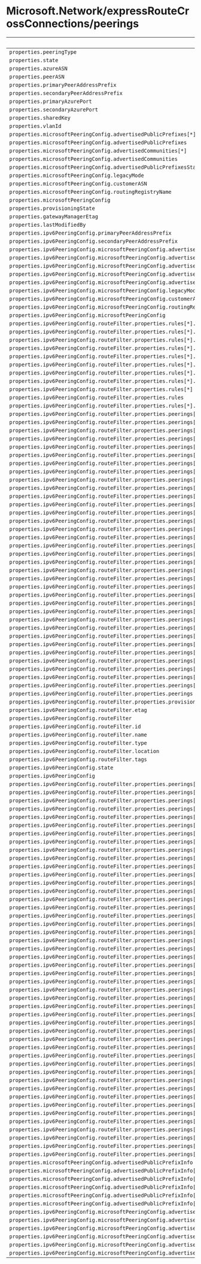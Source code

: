 # Microsoft.Network/expressRouteCrossConnections/peerings

| Default Path | Alias |
|---|---|
| `properties.peeringType` | `Microsoft.Network/expressRouteCrossConnections/peerings/peeringType` |
| `properties.state` | `Microsoft.Network/expressRouteCrossConnections/peerings/state` |
| `properties.azureASN` | `Microsoft.Network/expressRouteCrossConnections/peerings/azureASN` |
| `properties.peerASN` | `Microsoft.Network/expressRouteCrossConnections/peerings/peerASN` |
| `properties.primaryPeerAddressPrefix` | `Microsoft.Network/expressRouteCrossConnections/peerings/primaryPeerAddressPrefix` |
| `properties.secondaryPeerAddressPrefix` | `Microsoft.Network/expressRouteCrossConnections/peerings/secondaryPeerAddressPrefix` |
| `properties.primaryAzurePort` | `Microsoft.Network/expressRouteCrossConnections/peerings/primaryAzurePort` |
| `properties.secondaryAzurePort` | `Microsoft.Network/expressRouteCrossConnections/peerings/secondaryAzurePort` |
| `properties.sharedKey` | `Microsoft.Network/expressRouteCrossConnections/peerings/sharedKey` |
| `properties.vlanId` | `Microsoft.Network/expressRouteCrossConnections/peerings/vlanId` |
| `properties.microsoftPeeringConfig.advertisedPublicPrefixes[*]` | `Microsoft.Network/expressRouteCrossConnections/peerings/microsoftPeeringConfig.advertisedPublicPrefixes[*]` |
| `properties.microsoftPeeringConfig.advertisedPublicPrefixes` | `Microsoft.Network/expressRouteCrossConnections/peerings/microsoftPeeringConfig.advertisedPublicPrefixes` |
| `properties.microsoftPeeringConfig.advertisedCommunities[*]` | `Microsoft.Network/expressRouteCrossConnections/peerings/microsoftPeeringConfig.advertisedCommunities[*]` |
| `properties.microsoftPeeringConfig.advertisedCommunities` | `Microsoft.Network/expressRouteCrossConnections/peerings/microsoftPeeringConfig.advertisedCommunities` |
| `properties.microsoftPeeringConfig.advertisedPublicPrefixesState` | `Microsoft.Network/expressRouteCrossConnections/peerings/microsoftPeeringConfig.advertisedPublicPrefixesState` |
| `properties.microsoftPeeringConfig.legacyMode` | `Microsoft.Network/expressRouteCrossConnections/peerings/microsoftPeeringConfig.legacyMode` |
| `properties.microsoftPeeringConfig.customerASN` | `Microsoft.Network/expressRouteCrossConnections/peerings/microsoftPeeringConfig.customerASN` |
| `properties.microsoftPeeringConfig.routingRegistryName` | `Microsoft.Network/expressRouteCrossConnections/peerings/microsoftPeeringConfig.routingRegistryName` |
| `properties.microsoftPeeringConfig` | `Microsoft.Network/expressRouteCrossConnections/peerings/microsoftPeeringConfig` |
| `properties.provisioningState` | `Microsoft.Network/expressRouteCrossConnections/peerings/provisioningState` |
| `properties.gatewayManagerEtag` | `Microsoft.Network/expressRouteCrossConnections/peerings/gatewayManagerEtag` |
| `properties.lastModifiedBy` | `Microsoft.Network/expressRouteCrossConnections/peerings/lastModifiedBy` |
| `properties.ipv6PeeringConfig.primaryPeerAddressPrefix` | `Microsoft.Network/expressRouteCrossConnections/peerings/ipv6PeeringConfig.primaryPeerAddressPrefix` |
| `properties.ipv6PeeringConfig.secondaryPeerAddressPrefix` | `Microsoft.Network/expressRouteCrossConnections/peerings/ipv6PeeringConfig.secondaryPeerAddressPrefix` |
| `properties.ipv6PeeringConfig.microsoftPeeringConfig.advertisedPublicPrefixes[*]` | `Microsoft.Network/expressRouteCrossConnections/peerings/ipv6PeeringConfig.microsoftPeeringConfig.advertisedPublicPrefixes[*]` |
| `properties.ipv6PeeringConfig.microsoftPeeringConfig.advertisedPublicPrefixes` | `Microsoft.Network/expressRouteCrossConnections/peerings/ipv6PeeringConfig.microsoftPeeringConfig.advertisedPublicPrefixes` |
| `properties.ipv6PeeringConfig.microsoftPeeringConfig.advertisedCommunities[*]` | `Microsoft.Network/expressRouteCrossConnections/peerings/ipv6PeeringConfig.microsoftPeeringConfig.advertisedCommunities[*]` |
| `properties.ipv6PeeringConfig.microsoftPeeringConfig.advertisedCommunities` | `Microsoft.Network/expressRouteCrossConnections/peerings/ipv6PeeringConfig.microsoftPeeringConfig.advertisedCommunities` |
| `properties.ipv6PeeringConfig.microsoftPeeringConfig.advertisedPublicPrefixesState` | `Microsoft.Network/expressRouteCrossConnections/peerings/ipv6PeeringConfig.microsoftPeeringConfig.advertisedPublicPrefixesState` |
| `properties.ipv6PeeringConfig.microsoftPeeringConfig.legacyMode` | `Microsoft.Network/expressRouteCrossConnections/peerings/ipv6PeeringConfig.microsoftPeeringConfig.legacyMode` |
| `properties.ipv6PeeringConfig.microsoftPeeringConfig.customerASN` | `Microsoft.Network/expressRouteCrossConnections/peerings/ipv6PeeringConfig.microsoftPeeringConfig.customerASN` |
| `properties.ipv6PeeringConfig.microsoftPeeringConfig.routingRegistryName` | `Microsoft.Network/expressRouteCrossConnections/peerings/ipv6PeeringConfig.microsoftPeeringConfig.routingRegistryName` |
| `properties.ipv6PeeringConfig.microsoftPeeringConfig` | `Microsoft.Network/expressRouteCrossConnections/peerings/ipv6PeeringConfig.microsoftPeeringConfig` |
| `properties.ipv6PeeringConfig.routeFilter.properties.rules[*].properties.access` | `Microsoft.Network/expressRouteCrossConnections/peerings/ipv6PeeringConfig.routeFilter.rules[*].access` |
| `properties.ipv6PeeringConfig.routeFilter.properties.rules[*].properties.routeFilterRuleType` | `Microsoft.Network/expressRouteCrossConnections/peerings/ipv6PeeringConfig.routeFilter.rules[*].routeFilterRuleType` |
| `properties.ipv6PeeringConfig.routeFilter.properties.rules[*].properties.communities[*]` | `Microsoft.Network/expressRouteCrossConnections/peerings/ipv6PeeringConfig.routeFilter.rules[*].communities[*]` |
| `properties.ipv6PeeringConfig.routeFilter.properties.rules[*].properties.communities` | `Microsoft.Network/expressRouteCrossConnections/peerings/ipv6PeeringConfig.routeFilter.rules[*].communities` |
| `properties.ipv6PeeringConfig.routeFilter.properties.rules[*].properties.provisioningState` | `Microsoft.Network/expressRouteCrossConnections/peerings/ipv6PeeringConfig.routeFilter.rules[*].provisioningState` |
| `properties.ipv6PeeringConfig.routeFilter.properties.rules[*].name` | `Microsoft.Network/expressRouteCrossConnections/peerings/ipv6PeeringConfig.routeFilter.rules[*].name` |
| `properties.ipv6PeeringConfig.routeFilter.properties.rules[*].location` | `Microsoft.Network/expressRouteCrossConnections/peerings/ipv6PeeringConfig.routeFilter.rules[*].location` |
| `properties.ipv6PeeringConfig.routeFilter.properties.rules[*].etag` | `Microsoft.Network/expressRouteCrossConnections/peerings/ipv6PeeringConfig.routeFilter.rules[*].etag` |
| `properties.ipv6PeeringConfig.routeFilter.properties.rules[*]` | `Microsoft.Network/expressRouteCrossConnections/peerings/ipv6PeeringConfig.routeFilter.rules[*]` |
| `properties.ipv6PeeringConfig.routeFilter.properties.rules` | `Microsoft.Network/expressRouteCrossConnections/peerings/ipv6PeeringConfig.routeFilter.rules` |
| `properties.ipv6PeeringConfig.routeFilter.properties.rules[*].id` | `Microsoft.Network/expressRouteCrossConnections/peerings/ipv6PeeringConfig.routeFilter.rules[*].id` |
| `properties.ipv6PeeringConfig.routeFilter.properties.peerings[*].properties.peeringType` | `Microsoft.Network/expressRouteCrossConnections/peerings/ipv6PeeringConfig.routeFilter.peerings[*].peeringType` |
| `properties.ipv6PeeringConfig.routeFilter.properties.peerings[*].properties.state` | `Microsoft.Network/expressRouteCrossConnections/peerings/ipv6PeeringConfig.routeFilter.peerings[*].state` |
| `properties.ipv6PeeringConfig.routeFilter.properties.peerings[*].properties.azureASN` | `Microsoft.Network/expressRouteCrossConnections/peerings/ipv6PeeringConfig.routeFilter.peerings[*].azureASN` |
| `properties.ipv6PeeringConfig.routeFilter.properties.peerings[*].properties.peerASN` | `Microsoft.Network/expressRouteCrossConnections/peerings/ipv6PeeringConfig.routeFilter.peerings[*].peerASN` |
| `properties.ipv6PeeringConfig.routeFilter.properties.peerings[*].properties.primaryPeerAddressPrefix` | `Microsoft.Network/expressRouteCrossConnections/peerings/ipv6PeeringConfig.routeFilter.peerings[*].primaryPeerAddressPrefix` |
| `properties.ipv6PeeringConfig.routeFilter.properties.peerings[*].properties.secondaryPeerAddressPrefix` | `Microsoft.Network/expressRouteCrossConnections/peerings/ipv6PeeringConfig.routeFilter.peerings[*].secondaryPeerAddressPrefix` |
| `properties.ipv6PeeringConfig.routeFilter.properties.peerings[*].properties.primaryAzurePort` | `Microsoft.Network/expressRouteCrossConnections/peerings/ipv6PeeringConfig.routeFilter.peerings[*].primaryAzurePort` |
| `properties.ipv6PeeringConfig.routeFilter.properties.peerings[*].properties.secondaryAzurePort` | `Microsoft.Network/expressRouteCrossConnections/peerings/ipv6PeeringConfig.routeFilter.peerings[*].secondaryAzurePort` |
| `properties.ipv6PeeringConfig.routeFilter.properties.peerings[*].properties.sharedKey` | `Microsoft.Network/expressRouteCrossConnections/peerings/ipv6PeeringConfig.routeFilter.peerings[*].sharedKey` |
| `properties.ipv6PeeringConfig.routeFilter.properties.peerings[*].properties.vlanId` | `Microsoft.Network/expressRouteCrossConnections/peerings/ipv6PeeringConfig.routeFilter.peerings[*].vlanId` |
| `properties.ipv6PeeringConfig.routeFilter.properties.peerings[*].properties.microsoftPeeringConfig` | `Microsoft.Network/expressRouteCrossConnections/peerings/ipv6PeeringConfig.routeFilter.peerings[*].microsoftPeeringConfig` |
| `properties.ipv6PeeringConfig.routeFilter.properties.peerings[*].properties.stats.primarybytesIn` | `Microsoft.Network/expressRouteCrossConnections/peerings/ipv6PeeringConfig.routeFilter.peerings[*].stats.primarybytesIn` |
| `properties.ipv6PeeringConfig.routeFilter.properties.peerings[*].properties.stats.primarybytesOut` | `Microsoft.Network/expressRouteCrossConnections/peerings/ipv6PeeringConfig.routeFilter.peerings[*].stats.primarybytesOut` |
| `properties.ipv6PeeringConfig.routeFilter.properties.peerings[*].properties.stats.secondarybytesIn` | `Microsoft.Network/expressRouteCrossConnections/peerings/ipv6PeeringConfig.routeFilter.peerings[*].stats.secondarybytesIn` |
| `properties.ipv6PeeringConfig.routeFilter.properties.peerings[*].properties.stats.secondarybytesOut` | `Microsoft.Network/expressRouteCrossConnections/peerings/ipv6PeeringConfig.routeFilter.peerings[*].stats.secondarybytesOut` |
| `properties.ipv6PeeringConfig.routeFilter.properties.peerings[*].properties.stats` | `Microsoft.Network/expressRouteCrossConnections/peerings/ipv6PeeringConfig.routeFilter.peerings[*].stats` |
| `properties.ipv6PeeringConfig.routeFilter.properties.peerings[*].properties.provisioningState` | `Microsoft.Network/expressRouteCrossConnections/peerings/ipv6PeeringConfig.routeFilter.peerings[*].provisioningState` |
| `properties.ipv6PeeringConfig.routeFilter.properties.peerings[*].properties.gatewayManagerEtag` | `Microsoft.Network/expressRouteCrossConnections/peerings/ipv6PeeringConfig.routeFilter.peerings[*].gatewayManagerEtag` |
| `properties.ipv6PeeringConfig.routeFilter.properties.peerings[*].properties.lastModifiedBy` | `Microsoft.Network/expressRouteCrossConnections/peerings/ipv6PeeringConfig.routeFilter.peerings[*].lastModifiedBy` |
| `properties.ipv6PeeringConfig.routeFilter.properties.peerings[*].properties.connections[*].properties.expressRouteCircuitPeering.id` | `Microsoft.Network/expressRouteCrossConnections/peerings/ipv6PeeringConfig.routeFilter.peerings[*].connections[*].expressRouteCircuitPeering.id` |
| `properties.ipv6PeeringConfig.routeFilter.properties.peerings[*].properties.connections[*].properties.expressRouteCircuitPeering` | `Microsoft.Network/expressRouteCrossConnections/peerings/ipv6PeeringConfig.routeFilter.peerings[*].connections[*].expressRouteCircuitPeering` |
| `properties.ipv6PeeringConfig.routeFilter.properties.peerings[*].properties.connections[*].properties.peerExpressRouteCircuitPeering.id` | `Microsoft.Network/expressRouteCrossConnections/peerings/ipv6PeeringConfig.routeFilter.peerings[*].connections[*].peerExpressRouteCircuitPeering.id` |
| `properties.ipv6PeeringConfig.routeFilter.properties.peerings[*].properties.connections[*].properties.peerExpressRouteCircuitPeering` | `Microsoft.Network/expressRouteCrossConnections/peerings/ipv6PeeringConfig.routeFilter.peerings[*].connections[*].peerExpressRouteCircuitPeering` |
| `properties.ipv6PeeringConfig.routeFilter.properties.peerings[*].properties.connections[*].properties.addressPrefix` | `Microsoft.Network/expressRouteCrossConnections/peerings/ipv6PeeringConfig.routeFilter.peerings[*].connections[*].addressPrefix` |
| `properties.ipv6PeeringConfig.routeFilter.properties.peerings[*].properties.connections[*].properties.authorizationKey` | `Microsoft.Network/expressRouteCrossConnections/peerings/ipv6PeeringConfig.routeFilter.peerings[*].connections[*].authorizationKey` |
| `properties.ipv6PeeringConfig.routeFilter.properties.peerings[*].properties.connections[*].properties.circuitConnectionStatus` | `Microsoft.Network/expressRouteCrossConnections/peerings/ipv6PeeringConfig.routeFilter.peerings[*].connections[*].circuitConnectionStatus` |
| `properties.ipv6PeeringConfig.routeFilter.properties.peerings[*].properties.connections[*].properties.provisioningState` | `Microsoft.Network/expressRouteCrossConnections/peerings/ipv6PeeringConfig.routeFilter.peerings[*].connections[*].provisioningState` |
| `properties.ipv6PeeringConfig.routeFilter.properties.peerings[*].properties.connections[*].name` | `Microsoft.Network/expressRouteCrossConnections/peerings/ipv6PeeringConfig.routeFilter.peerings[*].connections[*].name` |
| `properties.ipv6PeeringConfig.routeFilter.properties.peerings[*].properties.connections[*].etag` | `Microsoft.Network/expressRouteCrossConnections/peerings/ipv6PeeringConfig.routeFilter.peerings[*].connections[*].etag` |
| `properties.ipv6PeeringConfig.routeFilter.properties.peerings[*].properties.connections[*]` | `Microsoft.Network/expressRouteCrossConnections/peerings/ipv6PeeringConfig.routeFilter.peerings[*].connections[*]` |
| `properties.ipv6PeeringConfig.routeFilter.properties.peerings[*].properties.connections` | `Microsoft.Network/expressRouteCrossConnections/peerings/ipv6PeeringConfig.routeFilter.peerings[*].connections` |
| `properties.ipv6PeeringConfig.routeFilter.properties.peerings[*].name` | `Microsoft.Network/expressRouteCrossConnections/peerings/ipv6PeeringConfig.routeFilter.peerings[*].name` |
| `properties.ipv6PeeringConfig.routeFilter.properties.peerings[*].etag` | `Microsoft.Network/expressRouteCrossConnections/peerings/ipv6PeeringConfig.routeFilter.peerings[*].etag` |
| `properties.ipv6PeeringConfig.routeFilter.properties.peerings[*]` | `Microsoft.Network/expressRouteCrossConnections/peerings/ipv6PeeringConfig.routeFilter.peerings[*]` |
| `properties.ipv6PeeringConfig.routeFilter.properties.peerings` | `Microsoft.Network/expressRouteCrossConnections/peerings/ipv6PeeringConfig.routeFilter.peerings` |
| `properties.ipv6PeeringConfig.routeFilter.properties.provisioningState` | `Microsoft.Network/expressRouteCrossConnections/peerings/ipv6PeeringConfig.routeFilter.provisioningState` |
| `properties.ipv6PeeringConfig.routeFilter.etag` | `Microsoft.Network/expressRouteCrossConnections/peerings/ipv6PeeringConfig.routeFilter.etag` |
| `properties.ipv6PeeringConfig.routeFilter` | `Microsoft.Network/expressRouteCrossConnections/peerings/ipv6PeeringConfig.routeFilter` |
| `properties.ipv6PeeringConfig.routeFilter.id` | `Microsoft.Network/expressRouteCrossConnections/peerings/ipv6PeeringConfig.routeFilter.id` |
| `properties.ipv6PeeringConfig.routeFilter.name` | `Microsoft.Network/expressRouteCrossConnections/peerings/ipv6PeeringConfig.routeFilter.name` |
| `properties.ipv6PeeringConfig.routeFilter.type` | `Microsoft.Network/expressRouteCrossConnections/peerings/ipv6PeeringConfig.routeFilter.type` |
| `properties.ipv6PeeringConfig.routeFilter.location` | `Microsoft.Network/expressRouteCrossConnections/peerings/ipv6PeeringConfig.routeFilter.location` |
| `properties.ipv6PeeringConfig.routeFilter.tags` | `Microsoft.Network/expressRouteCrossConnections/peerings/ipv6PeeringConfig.routeFilter.tags` |
| `properties.ipv6PeeringConfig.state` | `Microsoft.Network/expressRouteCrossConnections/peerings/ipv6PeeringConfig.state` |
| `properties.ipv6PeeringConfig` | `Microsoft.Network/expressRouteCrossConnections/peerings/ipv6PeeringConfig` |
| `properties.ipv6PeeringConfig.routeFilter.properties.peerings[*].properties.expressRouteConnection.id` | `Microsoft.Network/expressRouteCrossConnections/peerings/ipv6PeeringConfig.routeFilter.peerings[*].expressRouteConnection.id` |
| `properties.ipv6PeeringConfig.routeFilter.properties.peerings[*].properties.expressRouteConnection` | `Microsoft.Network/expressRouteCrossConnections/peerings/ipv6PeeringConfig.routeFilter.peerings[*].expressRouteConnection` |
| `properties.ipv6PeeringConfig.routeFilter.properties.peerings[*].properties.peeredConnections[*].properties.expressRouteCircuitPeering` | `Microsoft.Network/expressRouteCrossConnections/peerings/ipv6PeeringConfig.routeFilter.peerings[*].peeredConnections[*].expressRouteCircuitPeering` |
| `properties.ipv6PeeringConfig.routeFilter.properties.peerings[*].properties.peeredConnections[*].properties.peerExpressRouteCircuitPeering` | `Microsoft.Network/expressRouteCrossConnections/peerings/ipv6PeeringConfig.routeFilter.peerings[*].peeredConnections[*].peerExpressRouteCircuitPeering` |
| `properties.ipv6PeeringConfig.routeFilter.properties.peerings[*].properties.peeredConnections[*].properties.addressPrefix` | `Microsoft.Network/expressRouteCrossConnections/peerings/ipv6PeeringConfig.routeFilter.peerings[*].peeredConnections[*].addressPrefix` |
| `properties.ipv6PeeringConfig.routeFilter.properties.peerings[*].properties.peeredConnections[*].properties.circuitConnectionStatus` | `Microsoft.Network/expressRouteCrossConnections/peerings/ipv6PeeringConfig.routeFilter.peerings[*].peeredConnections[*].circuitConnectionStatus` |
| `properties.ipv6PeeringConfig.routeFilter.properties.peerings[*].properties.peeredConnections[*].properties.connectionName` | `Microsoft.Network/expressRouteCrossConnections/peerings/ipv6PeeringConfig.routeFilter.peerings[*].peeredConnections[*].connectionName` |
| `properties.ipv6PeeringConfig.routeFilter.properties.peerings[*].properties.peeredConnections[*].properties.authResourceGuid` | `Microsoft.Network/expressRouteCrossConnections/peerings/ipv6PeeringConfig.routeFilter.peerings[*].peeredConnections[*].authResourceGuid` |
| `properties.ipv6PeeringConfig.routeFilter.properties.peerings[*].properties.peeredConnections[*].properties.provisioningState` | `Microsoft.Network/expressRouteCrossConnections/peerings/ipv6PeeringConfig.routeFilter.peerings[*].peeredConnections[*].provisioningState` |
| `properties.ipv6PeeringConfig.routeFilter.properties.peerings[*].properties.peeredConnections[*].name` | `Microsoft.Network/expressRouteCrossConnections/peerings/ipv6PeeringConfig.routeFilter.peerings[*].peeredConnections[*].name` |
| `properties.ipv6PeeringConfig.routeFilter.properties.peerings[*].properties.peeredConnections[*].etag` | `Microsoft.Network/expressRouteCrossConnections/peerings/ipv6PeeringConfig.routeFilter.peerings[*].peeredConnections[*].etag` |
| `properties.ipv6PeeringConfig.routeFilter.properties.peerings[*].properties.peeredConnections[*]` | `Microsoft.Network/expressRouteCrossConnections/peerings/ipv6PeeringConfig.routeFilter.peerings[*].peeredConnections[*]` |
| `properties.ipv6PeeringConfig.routeFilter.properties.peerings[*].properties.peeredConnections` | `Microsoft.Network/expressRouteCrossConnections/peerings/ipv6PeeringConfig.routeFilter.peerings[*].peeredConnections` |
| `properties.ipv6PeeringConfig.routeFilter.properties.peerings[*].properties.microsoftPeeringConfig.advertisedPublicPrefixes[*]` | `Microsoft.Network/expressRouteCrossConnections/peerings/ipv6PeeringConfig.routeFilter.peerings[*].microsoftPeeringConfig.advertisedPublicPrefixes[*]` |
| `properties.ipv6PeeringConfig.routeFilter.properties.peerings[*].properties.microsoftPeeringConfig.advertisedPublicPrefixes` | `Microsoft.Network/expressRouteCrossConnections/peerings/ipv6PeeringConfig.routeFilter.peerings[*].microsoftPeeringConfig.advertisedPublicPrefixes` |
| `properties.ipv6PeeringConfig.routeFilter.properties.peerings[*].properties.microsoftPeeringConfig.advertisedCommunities[*]` | `Microsoft.Network/expressRouteCrossConnections/peerings/ipv6PeeringConfig.routeFilter.peerings[*].microsoftPeeringConfig.advertisedCommunities[*]` |
| `properties.ipv6PeeringConfig.routeFilter.properties.peerings[*].properties.microsoftPeeringConfig.advertisedCommunities` | `Microsoft.Network/expressRouteCrossConnections/peerings/ipv6PeeringConfig.routeFilter.peerings[*].microsoftPeeringConfig.advertisedCommunities` |
| `properties.ipv6PeeringConfig.routeFilter.properties.peerings[*].properties.microsoftPeeringConfig.advertisedPublicPrefixesState` | `Microsoft.Network/expressRouteCrossConnections/peerings/ipv6PeeringConfig.routeFilter.peerings[*].microsoftPeeringConfig.advertisedPublicPrefixesState` |
| `properties.ipv6PeeringConfig.routeFilter.properties.peerings[*].properties.microsoftPeeringConfig.legacyMode` | `Microsoft.Network/expressRouteCrossConnections/peerings/ipv6PeeringConfig.routeFilter.peerings[*].microsoftPeeringConfig.legacyMode` |
| `properties.ipv6PeeringConfig.routeFilter.properties.peerings[*].properties.microsoftPeeringConfig.customerASN` | `Microsoft.Network/expressRouteCrossConnections/peerings/ipv6PeeringConfig.routeFilter.peerings[*].microsoftPeeringConfig.customerASN` |
| `properties.ipv6PeeringConfig.routeFilter.properties.peerings[*].properties.microsoftPeeringConfig.routingRegistryName` | `Microsoft.Network/expressRouteCrossConnections/peerings/ipv6PeeringConfig.routeFilter.peerings[*].microsoftPeeringConfig.routingRegistryName` |
| `properties.ipv6PeeringConfig.routeFilter.properties.peerings[*].properties.connections[*].id` | `Microsoft.Network/expressRouteCrossConnections/peerings/ipv6PeeringConfig.routeFilter.peerings[*].connections[*].id` |
| `properties.ipv6PeeringConfig.routeFilter.properties.peerings[*].id` | `Microsoft.Network/expressRouteCrossConnections/peerings/ipv6PeeringConfig.routeFilter.peerings[*].id` |
| `properties.ipv6PeeringConfig.routeFilter.properties.peerings[*].properties.peeredConnections[*].properties.expressRouteCircuitPeering.id` | `Microsoft.Network/expressRouteCrossConnections/peerings/ipv6PeeringConfig.routeFilter.peerings[*].peeredConnections[*].expressRouteCircuitPeering.id` |
| `properties.ipv6PeeringConfig.routeFilter.properties.peerings[*].properties.peeredConnections[*].properties.peerExpressRouteCircuitPeering.id` | `Microsoft.Network/expressRouteCrossConnections/peerings/ipv6PeeringConfig.routeFilter.peerings[*].peeredConnections[*].peerExpressRouteCircuitPeering.id` |
| `properties.ipv6PeeringConfig.routeFilter.properties.peerings[*].properties.peeredConnections[*].id` | `Microsoft.Network/expressRouteCrossConnections/peerings/ipv6PeeringConfig.routeFilter.peerings[*].peeredConnections[*].id` |
| `properties.ipv6PeeringConfig.routeFilter.properties.peerings[*].properties.routeFilter` | `Microsoft.Network/expressRouteCrossConnections/peerings/ipv6PeeringConfig.routeFilter.peerings[*].routeFilter` |
| `properties.ipv6PeeringConfig.routeFilter.properties.peerings[*].properties.routeFilter.id` | `Microsoft.Network/expressRouteCrossConnections/peerings/ipv6PeeringConfig.routeFilter.peerings[*].routeFilter.id` |
| `properties.ipv6PeeringConfig.routeFilter.properties.peerings[*].properties.routeFilter.name` | `Microsoft.Network/expressRouteCrossConnections/peerings/ipv6PeeringConfig.routeFilter.peerings[*].routeFilter.name` |
| `properties.ipv6PeeringConfig.routeFilter.properties.peerings[*].properties.routeFilter.type` | `Microsoft.Network/expressRouteCrossConnections/peerings/ipv6PeeringConfig.routeFilter.peerings[*].routeFilter.type` |
| `properties.ipv6PeeringConfig.routeFilter.properties.peerings[*].properties.routeFilter.location` | `Microsoft.Network/expressRouteCrossConnections/peerings/ipv6PeeringConfig.routeFilter.peerings[*].routeFilter.location` |
| `properties.ipv6PeeringConfig.routeFilter.properties.peerings[*].properties.routeFilter.tags` | `Microsoft.Network/expressRouteCrossConnections/peerings/ipv6PeeringConfig.routeFilter.peerings[*].routeFilter.tags` |
| `properties.ipv6PeeringConfig.routeFilter.properties.peerings[*].properties.routeFilter.etag` | `Microsoft.Network/expressRouteCrossConnections/peerings/ipv6PeeringConfig.routeFilter.peerings[*].routeFilter.etag` |
| `properties.ipv6PeeringConfig.routeFilter.properties.peerings[*].properties.ipv6PeeringConfig` | `Microsoft.Network/expressRouteCrossConnections/peerings/ipv6PeeringConfig.routeFilter.peerings[*].ipv6PeeringConfig` |
| `properties.ipv6PeeringConfig.routeFilter.properties.peerings[*].properties.ipv6PeeringConfig.primaryPeerAddressPrefix` | `Microsoft.Network/expressRouteCrossConnections/peerings/ipv6PeeringConfig.routeFilter.peerings[*].ipv6PeeringConfig.primaryPeerAddressPrefix` |
| `properties.ipv6PeeringConfig.routeFilter.properties.peerings[*].properties.ipv6PeeringConfig.secondaryPeerAddressPrefix` | `Microsoft.Network/expressRouteCrossConnections/peerings/ipv6PeeringConfig.routeFilter.peerings[*].ipv6PeeringConfig.secondaryPeerAddressPrefix` |
| `properties.ipv6PeeringConfig.routeFilter.properties.peerings[*].properties.ipv6PeeringConfig.microsoftPeeringConfig` | `Microsoft.Network/expressRouteCrossConnections/peerings/ipv6PeeringConfig.routeFilter.peerings[*].ipv6PeeringConfig.microsoftPeeringConfig` |
| `properties.ipv6PeeringConfig.routeFilter.properties.peerings[*].properties.ipv6PeeringConfig.microsoftPeeringConfig.advertisedPublicPrefixes` | `Microsoft.Network/expressRouteCrossConnections/peerings/ipv6PeeringConfig.routeFilter.peerings[*].ipv6PeeringConfig.microsoftPeeringConfig.advertisedPublicPrefixes` |
| `properties.ipv6PeeringConfig.routeFilter.properties.peerings[*].properties.ipv6PeeringConfig.microsoftPeeringConfig.advertisedPublicPrefixes[*]` | `Microsoft.Network/expressRouteCrossConnections/peerings/ipv6PeeringConfig.routeFilter.peerings[*].ipv6PeeringConfig.microsoftPeeringConfig.advertisedPublicPrefixes[*]` |
| `properties.ipv6PeeringConfig.routeFilter.properties.peerings[*].properties.ipv6PeeringConfig.microsoftPeeringConfig.advertisedCommunities` | `Microsoft.Network/expressRouteCrossConnections/peerings/ipv6PeeringConfig.routeFilter.peerings[*].ipv6PeeringConfig.microsoftPeeringConfig.advertisedCommunities` |
| `properties.ipv6PeeringConfig.routeFilter.properties.peerings[*].properties.ipv6PeeringConfig.microsoftPeeringConfig.advertisedCommunities[*]` | `Microsoft.Network/expressRouteCrossConnections/peerings/ipv6PeeringConfig.routeFilter.peerings[*].ipv6PeeringConfig.microsoftPeeringConfig.advertisedCommunities[*]` |
| `properties.ipv6PeeringConfig.routeFilter.properties.peerings[*].properties.ipv6PeeringConfig.microsoftPeeringConfig.advertisedPublicPrefixesState` | `Microsoft.Network/expressRouteCrossConnections/peerings/ipv6PeeringConfig.routeFilter.peerings[*].ipv6PeeringConfig.microsoftPeeringConfig.advertisedPublicPrefixesState` |
| `properties.ipv6PeeringConfig.routeFilter.properties.peerings[*].properties.ipv6PeeringConfig.microsoftPeeringConfig.legacyMode` | `Microsoft.Network/expressRouteCrossConnections/peerings/ipv6PeeringConfig.routeFilter.peerings[*].ipv6PeeringConfig.microsoftPeeringConfig.legacyMode` |
| `properties.ipv6PeeringConfig.routeFilter.properties.peerings[*].properties.ipv6PeeringConfig.microsoftPeeringConfig.customerASN` | `Microsoft.Network/expressRouteCrossConnections/peerings/ipv6PeeringConfig.routeFilter.peerings[*].ipv6PeeringConfig.microsoftPeeringConfig.customerASN` |
| `properties.ipv6PeeringConfig.routeFilter.properties.peerings[*].properties.ipv6PeeringConfig.microsoftPeeringConfig.routingRegistryName` | `Microsoft.Network/expressRouteCrossConnections/peerings/ipv6PeeringConfig.routeFilter.peerings[*].ipv6PeeringConfig.microsoftPeeringConfig.routingRegistryName` |
| `properties.ipv6PeeringConfig.routeFilter.properties.peerings[*].properties.ipv6PeeringConfig.state` | `Microsoft.Network/expressRouteCrossConnections/peerings/ipv6PeeringConfig.routeFilter.peerings[*].ipv6PeeringConfig.state` |
| `properties.microsoftPeeringConfig.advertisedPublicPrefixInfo` | `Microsoft.Network/expressRouteCrossConnections/peerings/microsoftPeeringConfig.advertisedPublicPrefixInfo` |
| `properties.microsoftPeeringConfig.advertisedPublicPrefixInfo[*]` | `Microsoft.Network/expressRouteCrossConnections/peerings/microsoftPeeringConfig.advertisedPublicPrefixInfo[*]` |
| `properties.microsoftPeeringConfig.advertisedPublicPrefixInfo[*].prefix` | `Microsoft.Network/expressRouteCrossConnections/peerings/microsoftPeeringConfig.advertisedPublicPrefixInfo[*].prefix` |
| `properties.microsoftPeeringConfig.advertisedPublicPrefixInfo[*].validationId` | `Microsoft.Network/expressRouteCrossConnections/peerings/microsoftPeeringConfig.advertisedPublicPrefixInfo[*].validationId` |
| `properties.microsoftPeeringConfig.advertisedPublicPrefixInfo[*].signature` | `Microsoft.Network/expressRouteCrossConnections/peerings/microsoftPeeringConfig.advertisedPublicPrefixInfo[*].signature` |
| `properties.microsoftPeeringConfig.advertisedPublicPrefixInfo[*].validationState` | `Microsoft.Network/expressRouteCrossConnections/peerings/microsoftPeeringConfig.advertisedPublicPrefixInfo[*].validationState` |
| `properties.ipv6PeeringConfig.microsoftPeeringConfig.advertisedPublicPrefixInfo` | `Microsoft.Network/expressRouteCrossConnections/peerings/ipv6PeeringConfig.microsoftPeeringConfig.advertisedPublicPrefixInfo` |
| `properties.ipv6PeeringConfig.microsoftPeeringConfig.advertisedPublicPrefixInfo[*]` | `Microsoft.Network/expressRouteCrossConnections/peerings/ipv6PeeringConfig.microsoftPeeringConfig.advertisedPublicPrefixInfo[*]` |
| `properties.ipv6PeeringConfig.microsoftPeeringConfig.advertisedPublicPrefixInfo[*].prefix` | `Microsoft.Network/expressRouteCrossConnections/peerings/ipv6PeeringConfig.microsoftPeeringConfig.advertisedPublicPrefixInfo[*].prefix` |
| `properties.ipv6PeeringConfig.microsoftPeeringConfig.advertisedPublicPrefixInfo[*].validationId` | `Microsoft.Network/expressRouteCrossConnections/peerings/ipv6PeeringConfig.microsoftPeeringConfig.advertisedPublicPrefixInfo[*].validationId` |
| `properties.ipv6PeeringConfig.microsoftPeeringConfig.advertisedPublicPrefixInfo[*].signature` | `Microsoft.Network/expressRouteCrossConnections/peerings/ipv6PeeringConfig.microsoftPeeringConfig.advertisedPublicPrefixInfo[*].signature` |
| `properties.ipv6PeeringConfig.microsoftPeeringConfig.advertisedPublicPrefixInfo[*].validationState` | `Microsoft.Network/expressRouteCrossConnections/peerings/ipv6PeeringConfig.microsoftPeeringConfig.advertisedPublicPrefixInfo[*].validationState` |

